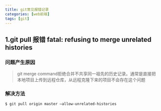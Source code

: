 ```yaml
---
title: git常见报错记录
categories: [web前端]
tags: [git]
---
```


## 1.git pull 报错 fatal: refusing to merge unrelated histories

### 问题产生原因
> git merge command拒绝合并不共享同一祖先的历史记录。通常是直接把本地项目上传到远程仓库，从远程克隆下来的项目不会存在这个问题

### 解决方法
```
$ git pull origin master –allow-unrelated-histories
```

<!--more-->